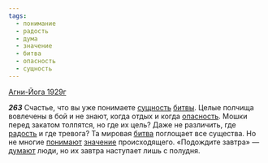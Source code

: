 ```yaml
---
tags:
  - понимание
  - радость
  - дума
  - значение
  - битва
  - опасность
  - сущность
---
```


[Агни-Йога 1929г](https://127.0.0.1:4002/agni/1929)

___263___
Счастье, что вы уже понимаете [сущность](../../../tags/#сущность) [битвы](../../../tags/#[битва](../../../tags/#битва)). Целые полчища вовлечены в бой и не знают, когда отдых и когда [опасность](../../../tags/#опасность). Мошки перед закатом толпятся, но где их цель? Даже не различить, где [радость](../../../tags/#радость) и где тревога? Та мировая [битва](../../../tags/#битва) поглощает все существа. Но не многие [понимают](../../../tags/#понимание) [значение](../../../tags/#значение) происходящего. «Подождите завтра» — [думают](../../../tags/#дума) люди, но их завтра наступает лишь с полудня.